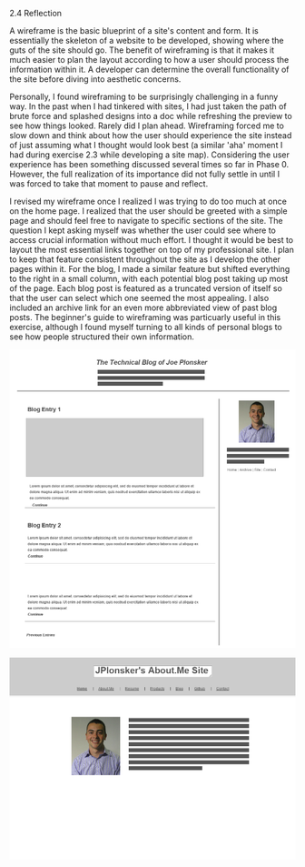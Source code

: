 2.4 Reflection 

A wireframe is the basic blueprint of a site's content and form. It is essentially the skeleton of a website to be developed, showing where the guts of the site should go. The benefit of wireframing is that it makes it much easier to plan the layout according to how a user should process the information within it. A developer can determine the overall functionality of the site before diving into aesthetic concerns. 

Personally, I found wireframing to be surprisingly challenging in a funny way. In the past when I had tinkered with sites, I had just taken the path of brute force and splashed designs into a doc while refreshing the preview to see how things looked. Rarely did I plan ahead. Wireframing forced me to slow down and think about how the user should experience the site instead of just assuming what I thought would look best (a similar 'aha' moment I had during exercise 2.3 while developing a site map). Considering the user experience has been something discussed several times so far in Phase 0. However, the full realization of its importance did not fully settle in until I was forced to take that moment to pause and reflect. 

I revised my wireframe once I realized I was trying to do too much at once on the home page. I realized that the user should be greeted with a simple page and should feel free to navigate to specific sections of the site. The question I kept asking myself was whether the user could see where to access crucial information without much effort. I thought it would be best to layout the most essential links together on top of my professional site. I plan to keep that feature consistent throughout the site as I develop the other pages within it. For the blog, I made a similar feature but shifted everything to the right in a small column, with each potential blog post taking up most of the page. Each blog post is featured as a truncated version of itself so that the user can select which one seemed the most appealing. I also included an archive link for an even more abbreviated view of past blog posts. The beginner's guide to wireframing was particuarly useful in this exercise, although I found myself turning to all kinds of personal blogs to see how people structured their own information. 


![Alt text](https://github.com/plonsker/phase-0/blob/master/week-2/imgs/wireframe-blog-index.png)

![Alt text](https://github.com/plonsker/phase-0/blob/master/week-2/imgs/wireframe-index.png)